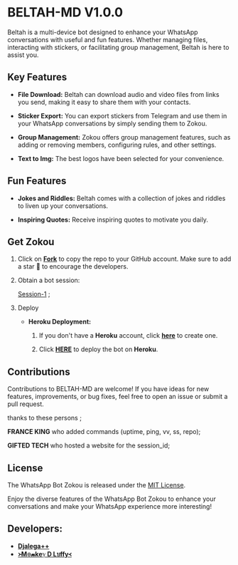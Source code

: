 # BELTAH-MD V1.0.0



Beltah is a multi-device bot designed to enhance your WhatsApp conversations with useful and fun features. Whether managing files, interacting with stickers, or facilitating group management, Beltah is here to assist you.

## Key Features

- **File Download:** Beltah can download audio and video files from links you send, making it easy to share them with your contacts.

- **Sticker Export:** You can export stickers from Telegram and use them in your WhatsApp conversations by simply sending them to Zokou.

- **Group Management:** Zokou offers group management features, such as adding or removing members, configuring rules, and other settings.

- **Text to Img:** The best logos have been selected for your convenience.

## Fun Features

- **Jokes and Riddles:** Beltah comes with a collection of jokes and riddles to liven up your conversations.

- **Inspiring Quotes:** Receive inspiring quotes to motivate you daily.

## Get Zokou

1. Click on **[Fork](https://github.com/Beltahmd/beltah-md/fork)** to copy the repo to your GitHub account. Make sure to add a star 🌟 to encourage the developers.

2. Obtain a bot session: 

   [Session-1](https://zokouscan-vee8.onrender.com) ; <br>


3. Deploy
   - **Heroku Deployment:**
     1. If you don't have a **Heroku** account, click [**here**](https://id.heroku.com/login) to create one.
    
     
     2. Click [**HERE**](https://dashboard.heroku.com/new?template=https://github.com/Beltahmd/beltah-md) to deploy the bot on **Heroku**.

## Contributions

Contributions to BELTAH-MD are welcome! If you have ideas for new features, improvements, or bug fixes, feel free to open an issue or submit a pull request. <br>

   thanks to these persons ;

   **FRANCE KING** who added commands (uptime, ping, vv, ss, repo); <br>

   **GIFTED TECH** who hosted a website for the session_id;

## License

The WhatsApp Bot Zokou is released under the [MIT License](https://opensource.org/licenses/MIT).

Enjoy the diverse features of the WhatsApp Bot Zokou to enhance your conversations and make your WhatsApp experience more interesting!

## Developers:

- [**Djalega++**](https://github.com/djalega8000/Zokou-MD/)
- [**᚛M๏𝓷keℽ D Lบffy᚜**](https://github.com/Faouz995)

